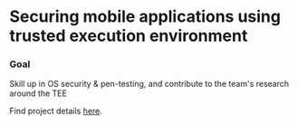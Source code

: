 # Securing mobile applications using trusted execution environment
### Goal
Skill up in OS security & pen-testing, and contribute to the team's research around the TEE

Find project details [here](https://projects.cri-paris.org/projects/3jtKkpCy/des).
